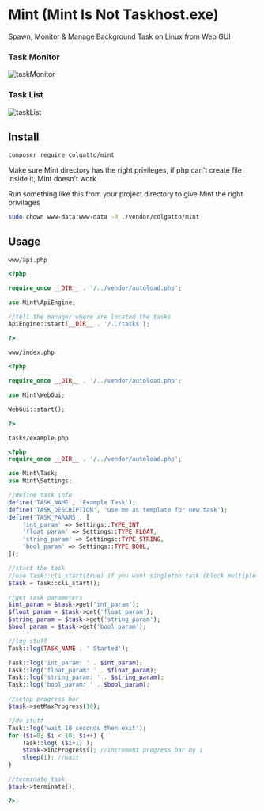 # Mint (Mint Is Not Taskhost.exe)

Spawn, Monitor & Manage Background Task on Linux from Web GUI

### Task Monitor
![taskMonitor](https://i.imgur.com/TqONuCl.png)

### Task List
![taskList](https://i.imgur.com/Dbfoza9.png)

## Install

```sh
composer require colgatto/mint
```

Make sure Mint directory has the right privileges, if php can't create file inside it, Mint doesn't work

Run something like this from your project directory to give Mint the right privilages

```sh
sudo chown www-data:www-data -R ./vendor/colgatto/mint
```

## Usage

`www/api.php`
```php
<?php

require_once __DIR__ . '/../vendor/autoload.php';

use Mint\ApiEngine;

//tell the manager where are located the tasks
ApiEngine::start(__DIR__ . '/../tasks');

?>
```

`www/index.php`
```php
<?php 

require_once __DIR__ . '/../vendor/autoload.php';

use Mint\WebGui;

WebGui::start();

?>
```

`tasks/example.php`
```php
<?php
require_once __DIR__ . '/../vendor/autoload.php';

use Mint\Task;
use Mint\Settings;

//define task info
define('TASK_NAME', 'Example Task');
define('TASK_DESCRIPTION', 'use me as template for new task');
define('TASK_PARAMS', [
	'int_param' => Settings::TYPE_INT,
	'float_param' => Settings::TYPE_FLOAT,
	'string_param' => Settings::TYPE_STRING,
	'bool_param' => Settings::TYPE_BOOL,
]);

//start the task
//use Task::cli_start(true) if you want singleton task (block multiple instances of same task)
$task = Task::cli_start();

//get task parameters
$int_param = $task->get('int_param');
$float_param = $task->get('float_param');
$string_param = $task->get('string_param');
$bool_param = $task->get('bool_param');

//log stuff
Task::log(TASK_NAME . ' Started');

Task::log('int_param: ' . $int_param);
Task::log('float_param: ' . $float_param);
Task::log('string_param: ' . $string_param);
Task::log('bool_param: ' . $bool_param);

//setup progress bar
$task->setMaxProgress(10);

//do stuff
Task::log('wait 10 seconds then exit');
for ($i=0; $i < 10; $i++) {
	Task::log( ($i+1) );
	$task->incProgress(); //increment progress bar by 1
	sleep(1); //wait
}

//terminate task
$task->terminate();

?>
```